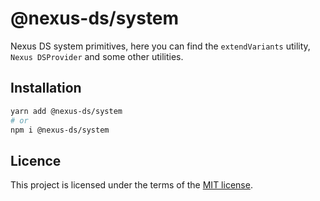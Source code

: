 # @nexus-ds/system

Nexus DS system primitives, here you can find the `extendVariants` utility, `Nexus DSProvider` and some other utilities.


## Installation

```sh
yarn add @nexus-ds/system
# or
npm i @nexus-ds/system
```



## Licence

This project is licensed under the terms of the
[MIT license](https://github.com/NexusDesignSystem/nexus-ds/blob/main/LICENSE).
